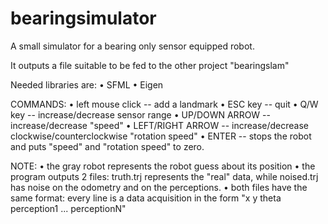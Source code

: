 bearingsimulator
================

A small simulator for a bearing only sensor equipped robot.

It outputs a file suitable to be fed to the other project "bearingslam"

Needed libraries are:
• SFML
• Eigen


COMMANDS:
• left mouse click -- add a landmark
• ESC key -- quit
• Q/W key -- increase/decrease sensor range
• UP/DOWN ARROW -- increase/decrease "speed"
• LEFT/RIGHT ARROW -- increase/decrease clockwise/counterclockwise "rotation speed"
• ENTER -- stops the robot and puts "speed" and "rotation speed" to zero.

NOTE:
• the gray robot represents the robot guess about its position
• the program outputs 2 files: truth.trj represents the "real" data, while noised.trj has noise on the odometry and on the perceptions.
• both files have the same format:
       every line is a data acquisition in the form "x y theta perception1 ... perceptionN"
